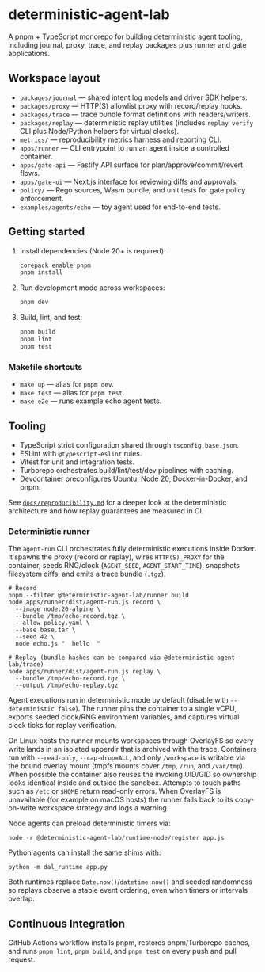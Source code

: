 # deterministic-agent-lab

A pnpm + TypeScript monorepo for building deterministic agent tooling, including journal, proxy, trace, and replay packages plus runner and gate applications.

## Workspace layout

- `packages/journal` — shared intent log models and driver SDK helpers.
- `packages/proxy` — HTTP(S) allowlist proxy with record/replay hooks.
- `packages/trace` — trace bundle format definitions with readers/writers.
- `packages/replay` — deterministic replay utilities (includes `replay verify` CLI plus Node/Python helpers for virtual clocks).
- `metrics/` — reproducibility metrics harness and reporting CLI.
- `apps/runner` — CLI entrypoint to run an agent inside a controlled container.
- `apps/gate-api` — Fastify API surface for plan/approve/commit/revert flows.
- `apps/gate-ui` — Next.js interface for reviewing diffs and approvals.
- `policy/` — Rego sources, Wasm bundle, and unit tests for gate policy enforcement.
- `examples/agents/echo` — toy agent used for end-to-end tests.

## Getting started

1. Install dependencies (Node 20+ is required):

   ```bash
   corepack enable pnpm
   pnpm install
   ```

2. Run development mode across workspaces:

   ```bash
   pnpm dev
   ```

3. Build, lint, and test:

   ```bash
   pnpm build
   pnpm lint
   pnpm test
   ```

### Makefile shortcuts

- `make up` — alias for `pnpm dev`.
- `make test` — alias for `pnpm test`.
- `make e2e` — runs example echo agent tests.

## Tooling

- TypeScript strict configuration shared through `tsconfig.base.json`.
- ESLint with `@typescript-eslint` rules.
- Vitest for unit and integration tests.
- Turborepo orchestrates build/lint/test/dev pipelines with caching.
- Devcontainer preconfigures Ubuntu, Node 20, Docker-in-Docker, and pnpm.

See [`docs/reproducibility.md`](docs/reproducibility.md) for a deeper look at the deterministic
architecture and how replay guarantees are measured in CI.

### Deterministic runner

The `agent-run` CLI orchestrates fully deterministic executions inside Docker. It
spawns the proxy (record or replay), wires `HTTP(S)_PROXY` for the container,
seeds RNG/clock (`AGENT_SEED`, `AGENT_START_TIME`), snapshots filesystem diffs,
and emits a trace bundle (`.tgz`).

```
# Record
pnpm --filter @deterministic-agent-lab/runner build
node apps/runner/dist/agent-run.js record \
  --image node:20-alpine \
  --bundle /tmp/echo-record.tgz \
  --allow policy.yaml \
  --base base.tar \
  --seed 42 \
  node echo.js "  hello  "

# Replay (bundle hashes can be compared via @deterministic-agent-lab/trace)
node apps/runner/dist/agent-run.js replay \
  --bundle /tmp/echo-record.tgz \
  --output /tmp/echo-replay.tgz
```

Agent executions run in deterministic mode by default (disable with
`--deterministic false`). The runner pins the container to a single vCPU,
exports seeded clock/RNG environment variables, and captures virtual clock ticks
for replay verification.

On Linux hosts the runner mounts workspaces through OverlayFS so every write
lands in an isolated upperdir that is archived with the trace. Containers run
with `--read-only`, `--cap-drop=ALL`, and only `/workspace` is writable via the
bound overlay mount (tmpfs mounts cover `/tmp`, `/run`, and `/var/tmp`). When
possible the container also reuses the invoking UID/GID so ownership looks
identical inside and outside the sandbox. Attempts to touch paths such as `/etc`
or `$HOME` return read-only errors. When OverlayFS is unavailable (for example
on macOS hosts) the runner falls back to its copy-on-write workspace strategy
and logs a warning.

Node agents can preload deterministic timers via:

```
node -r @deterministic-agent-lab/runtime-node/register app.js
```

Python agents can install the same shims with:

```
python -m dal_runtime app.py
```

Both runtimes replace `Date.now()`/`datetime.now()` and seeded randomness so
replays observe a stable event ordering, even when timers or intervals overlap.

## Continuous Integration

GitHub Actions workflow installs pnpm, restores pnpm/Turborepo caches, and runs `pnpm lint`, `pnpm build`, and `pnpm test` on every push and pull request.
